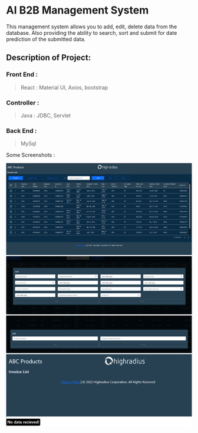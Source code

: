 # AI B2B Management System

This management system allows you to add, edit, delete data from the database. Also providing the ability to search, sort and submit for date prediction of the submitted data.

## Description of Project:

### Front End : 
> React : Material UI, Axios, bootstrap

### Controller :
> Java : JDBC, Servlet

### Back End :
> MySql 

Some Screenshots :

<img src="/src/Screenshots/223651.png" />
<img src="/src/Screenshots/223702.png" />
<img src="/src/Screenshots/223720.png" />
<img src="/src/Screenshots/223858.png" />
